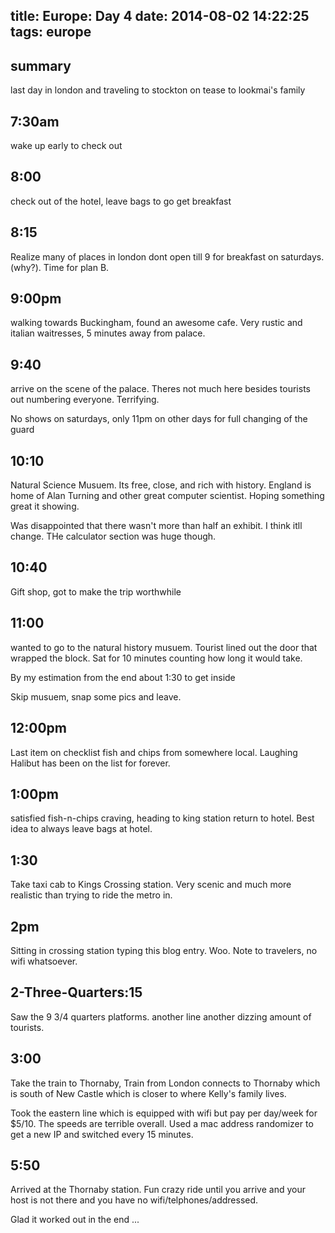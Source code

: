 title: Europe: Day 4
date: 2014-08-02 14:22:25
tags: europe
---
summary
---
last day in london and traveling to stockton on tease to lookmai's family


7:30am
---
wake up early to check out

8:00
---
check out of the hotel, leave bags to go get breakfast

8:15
---
Realize many of places in london dont open till 9 for breakfast on saturdays. (why?). Time for plan B.

9:00pm
---
walking towards Buckingham, found an awesome cafe. Very rustic and italian waitresses, 5 minutes away from palace.

9:40
---
arrive on the scene of the palace. Theres not much here besides tourists out numbering everyone. Terrifying.

No shows on saturdays, only 11pm on other days for full changing of the guard

10:10
---
Natural Science Musuem. Its free, close, and rich with history. England is home of Alan Turning and other great computer scientist. Hoping something great it showing.

Was disappointed that there wasn't more than half an exhibit. I think itll change. THe calculator section was huge though.

10:40
---
Gift shop, got to make the trip worthwhile

11:00
---
wanted to go to the natural history musuem. Tourist lined out the door that wrapped the block. Sat for 10 minutes counting how long it would take.

By my estimation from the end about 1:30 to get inside

Skip musuem, snap some pics and leave.

12:00pm
---
Last item on checklist fish and chips from somewhere local. Laughing Halibut has been on the list for forever.

1:00pm
---
satisfied fish-n-chips craving, heading to king station return to hotel. Best idea to always leave bags at hotel.

1:30
---
Take taxi cab to Kings Crossing station. Very scenic and much more realistic than trying to ride the metro in.

2pm
---
Sitting in crossing station typing this blog entry.
Woo. Note to travelers, no wifi whatsoever.

2-Three-Quarters:15
---
Saw the 9 3/4 quarters platforms. another line another dizzing amount of tourists.

3:00
---
Take the train to Thornaby, Train from London connects to Thornaby which is south of New Castle which is closer to where Kelly's family lives.

Took the eastern line which is equipped with wifi but pay per day/week for $5/10. The speeds are terrible overall. Used a mac address randomizer to get a new IP and switched every 15 minutes.

5:50
---
Arrived at the Thornaby station. Fun crazy ride until you arrive and your host is not there and you have no wifi/telphones/addressed.

Glad it worked out in the end ...
